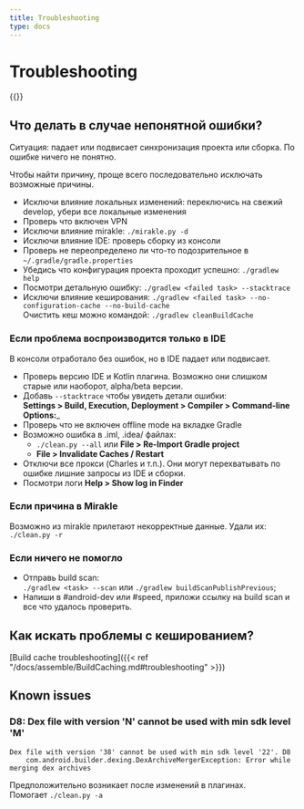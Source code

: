 ```yaml
---
title: Troubleshooting
type: docs
---
```


# Troubleshooting

{{<avito page>}}

## Что делать в случае непонятной ошибки?

Ситуация: падает или подвисает синхронизация проекта или сборка. По ошибке ничего не понятно.

Чтобы найти причину, проще всего последовательно исключать возможные причины.

- Исключи влияние локальных изменений: переключись на свежий develop, убери все локальные изменения
- Проверь что включен VPN
- Исключи влияние mirakle: `./mirakle.py -d`
- Исключи влияние IDE: проверь сборку из консоли
- Проверь не переопределено ли что-то подозрительное в `~/.gradle/gradle.properties`
- Убедись что конфигурация проекта проходит успешно: `./gradlew help`
- Посмотри детальную ошибку: `./gradlew <failed task> --stacktrace`
- Исключи влияние кеширования: `./gradlew <failed task> --no-configuration-cache --no-build-cache`\
Очистить кеш можно командой: `./gradlew cleanBuildCache`

### Если проблема воспроизводится только в IDE

В консоли отработало без ошибок, но в IDE падает или подвисает.

- Проверь версию IDE и Kotlin плагина. 
Возможно они слишком старые или наоборот, alpha/beta версии.
- Добавь `--stacktrace` чтобы увидеть детали ошибки:\
**Settings > Build, Execution, Deployment > Compiler > Command-line Options:**_
- Проверь что не включен offline mode на вкладке Gradle
- Возможно ошибка в .iml, .idea/ файлах:
    - `./clean.py --all` или **File > Re-Import Gradle project**
    - **File > Invalidate Caches / Restart**
- Отключи все прокси (Charles и т.п.). Они могут перехватывать по ошибке лишние запросы из IDE и сборки.
- Посмотри логи **Help > Show log in Finder**

### Если причина в Mirakle

Возможно из mirakle прилетают некорректные данные. Удали их: `./clean.py -r`

### Если ничего не помогло

- Отправь build scan:\
`./gradlew <task> --scan` или `./gradlew buildScanPublishPrevious`;
- Напиши в #android-dev или #speed, приложи ссылку на build scan и все что удалось проверить.

## Как искать проблемы с кешированием?

[Build cache troubleshooting]({{< ref "/docs/assemble/BuildCaching.md#troubleshooting" >}})

## Known issues

### D8: Dex file with version 'N' cannot be used with min sdk level 'M'

```none
Dex file with version '38' cannot be used with min sdk level '22'. D8
    com.android.builder.dexing.DexArchiveMergerException: Error while merging dex archives
``` 

Предположительно возникает после изменений в плагинах.\
Помогает `./clean.py -a`
